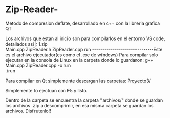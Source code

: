 # Zip-Reader-
Metodo de compresion deflate, desarrollado en c++ con la libreria grafica QT 

Los archivos que estan al inicio son para compilarlos en el entorno VS code, detallados asi|:
1.zip	
Main.cpp
ZipReader.h
ZipReader.cpp
run	  ------------------------------Este es el archivo ejecutador(es como el .exe de windows)
Para compilar solo ejecutan en la consola de Linux en la carpeta donde lo guardaron:
g++ Main.cpp ZipReader.cpp -o run     
./run


Para compilar en Qt simplemente descargan las carpetas:
Proyecto3/

Simplemente lo ejectuan con  F5 y listo.

Dentro de la carpeta  se encuentra la carpeta "archivos/" donde se guardan los archivos .zip a descomprimir, en esa misma 
carpeta se guardan los archivos. Disfrutenlo!!






